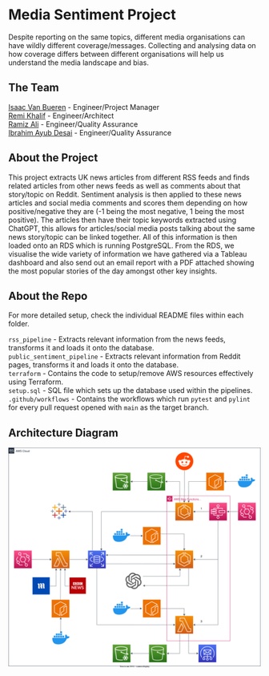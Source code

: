 # Media Sentiment Project

Despite reporting on the same topics, different media organisations can have wildly different coverage/messages. Collecting and analysing data on how coverage differs between different organisations will help us understand the media landscape and bias.

## The Team

[Isaac Van Bueren](https://github.com/isaac-vb) - Engineer/Project Manager  
[Remi Khalif](https://github.com/rk145lr) - Engineer/Architect  
[Ramiz Ali](https://github.com/ramiz76) - Engineer/Quality Assurance  
[Ibrahim Ayub Desai](https://github.com/IADesai) - Engineer/Quality Assurance

## About the Project

This project extracts UK news articles from different RSS feeds and finds related articles from other news feeds as well as comments about that story/topic on Reddit. Sentiment analysis is then applied to these news articles and social media comments and scores them depending on how positive/negative they are (-1 being the most negative, 1 being the most positive). The articles then have their topic keywords extracted using ChatGPT, this allows for articles/social media posts talking about the same news story/topic can be linked together. All of this information is then loaded onto an RDS which is running PostgreSQL. From the RDS, we visualise the wide variety of information we have gathered via a Tableau dashboard and also send out an email report with a PDF attached showing the most popular stories of the day amongst other key insights.  

## About the Repo

For more detailed setup, check the individual README files within each folder.

`rss_pipeline` - Extracts relevant information from the news feeds, transforms it and loads it onto the database.  
`public_sentiment_pipeline` - Extracts relevant information from Reddit pages, transforms it and loads it onto the database.  
`terraform` - Contains the code to setup/remove AWS resources effectively using Terraform.  
`setup.sql` - SQL file which sets up the database used within the pipelines.  
`.github/workflows` - Contains the workflows which run `pytest` and `pylint` for every pull request opened with `main` as the target branch.

## Architecture Diagram

<img src="architecture-diagram.svg" alt="Architecture Diagram" width="1000"/>
